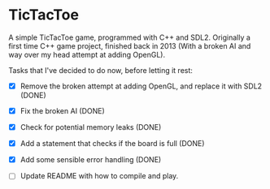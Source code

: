 TicTacToe
=========
A simple TicTacToe game, programmed with C++ and SDL2. 
Originally a first time C++ game project, finished back in 2013 (With a broken AI and way over my head attempt at adding OpenGL).

Tasks that I've decided to do now, before letting it rest:
- [x] Remove the broken attempt at adding OpenGL, and replace it with SDL2 (DONE)
- [x] Fix the broken AI (DONE)
- [x] Check for potential memory leaks (DONE)
- [x] Add a statement that checks if the board is full (DONE)
- [x] Add some sensible error handling (DONE)
- [ ] Update README with how to compile and play.
	
